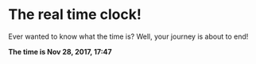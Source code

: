 # The real time clock!

Ever wanted to know what the time is? Well, your journey is about to end!

**The time is Nov 28, 2017, 17:47**